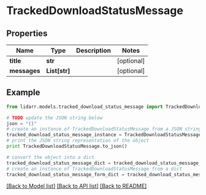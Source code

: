 # TrackedDownloadStatusMessage


## Properties

Name | Type | Description | Notes
------------ | ------------- | ------------- | -------------
**title** | **str** |  | [optional] 
**messages** | **List[str]** |  | [optional] 

## Example

```python
from lidarr.models.tracked_download_status_message import TrackedDownloadStatusMessage

# TODO update the JSON string below
json = "{}"
# create an instance of TrackedDownloadStatusMessage from a JSON string
tracked_download_status_message_instance = TrackedDownloadStatusMessage.from_json(json)
# print the JSON string representation of the object
print TrackedDownloadStatusMessage.to_json()

# convert the object into a dict
tracked_download_status_message_dict = tracked_download_status_message_instance.to_dict()
# create an instance of TrackedDownloadStatusMessage from a dict
tracked_download_status_message_form_dict = tracked_download_status_message.from_dict(tracked_download_status_message_dict)
```
[[Back to Model list]](../README.md#documentation-for-models) [[Back to API list]](../README.md#documentation-for-api-endpoints) [[Back to README]](../README.md)


